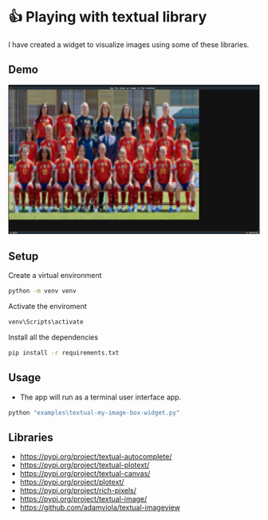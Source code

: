 # 👍 Playing with textual library

I have created a widget to visualize images using some of these libraries.

## Demo

![demo](demos/demo_custom_image_box_widget.png)


## Setup

Create a virtual environment
```bash
python -m venv venv
```

Activate the enviroment
```bash
venv\Scripts\activate
```

Install all the dependencies
```bash
pip install -r requirements.txt
```

## Usage


* The app will run as a terminal user interface app.
```bash
python "examples\textual-my-image-box-widget.py"
```


## Libraries 
- https://pypi.org/project/textual-autocomplete/
- https://pypi.org/project/textual-plotext/
- https://pypi.org/project/textual-canvas/
- https://pypi.org/project/plotext/
- https://pypi.org/project/rich-pixels/
- https://pypi.org/project/textual-image/
- https://github.com/adamviola/textual-imageview  
